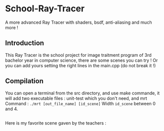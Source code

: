 # School-Ray-Tracer
A more advanced Ray Tracer with shaders, bsdf, anti-aliasing and much more !

## Introduction
  This Ray Tracer is the school project for image traitment program of 3rd bachelor year in computer science, there are some scenes you can try ! Or you can add yours setting the right lines in the main.cpp (do not break it !)
  
## Compilation
  You can open a terminal from the src directory, and use make commande, it will add two executable files : unit-test which you don't need, and mrt
  Command : `./mrt [out_file_name] [id_scene]`
  Width `id_scene` between 0 and 4.
  
##
Here is my favorite scene gaven by the teachers :
